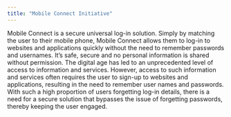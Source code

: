 ```yaml
---
title: "Mobile Connect Initiative"
---
```


Mobile Connect is a secure universal log-in solution. Simply by matching the user to their mobile phone, Mobile Connect allows them to log-in to websites and applications quickly without the need to remember passwords and usernames. It’s safe, secure and no personal information is shared without permission. The digital age has led to an unprecedented level of access to information and services. However, access to such information and services often requires the user to sign-up to websites and applications, resulting in the need to remember user names and passwords. With such a high proportion of users forgetting log-in details, there is a need for a secure solution that bypasses the issue of forgetting passwords, thereby keeping the user engaged.

